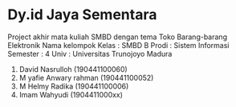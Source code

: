 # Dy.id Jaya Sementara
Project akhir mata kuliah SMBD dengan tema Toko Barang-barang Elektronik
Nama kelompok 
Kelas    : SMBD B
Prodi    : Sistem Informasi
Semester : 4
Univ     : Universitas Trunojoyo Madura

1. David Nasrulloh (190441100060)
2. M yafie Anwary rahman (190441100052)
3. M Helmy Radika (190441100006)
4. Imam Wahyudi (1904411000xx)
